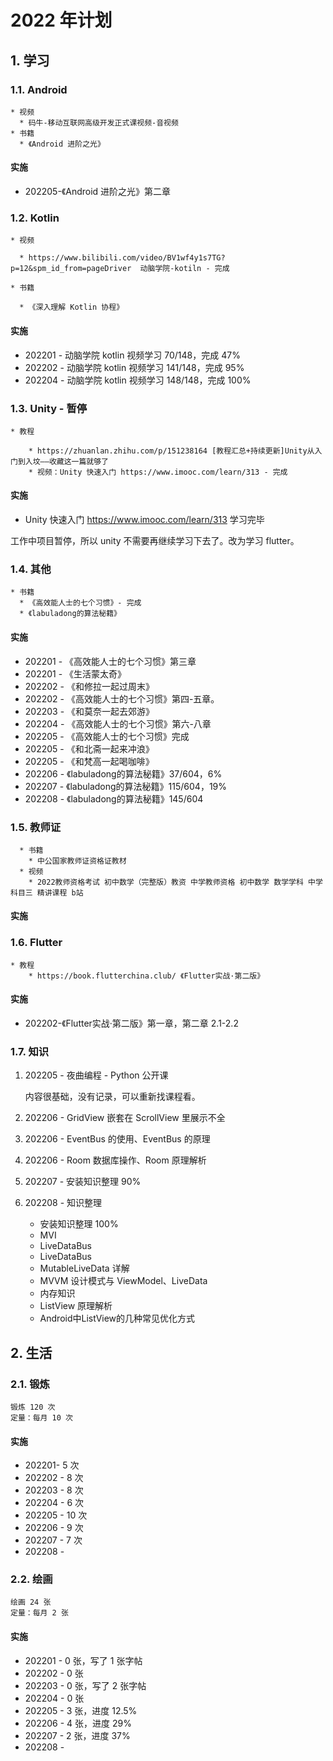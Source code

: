 # 2022 年计划

## 1. 学习

### 1.1. Android

```
* 视频
  * 码牛-移动互联网高级开发正式课视频-音视频
* 书籍
  * 《Android 进阶之光》
```

#### 实施

* 202205-《Android 进阶之光》第二章

### 1.2. Kotlin

```
* 视频

  * https://www.bilibili.com/video/BV1wf4y1s7TG?p=12&spm_id_from=pageDriver  动脑学院-kotiln - 完成

* 书籍

  * 《深入理解 Kotlin 协程》
```

#### 实施

* 202201 - 动脑学院 kotlin 视频学习 70/148，完成 47%
* 202202 - 动脑学院 kotlin 视频学习 141/148，完成 95%
* 202204 - 动脑学院 kotlin 视频学习 148/148，完成 100%

### 1.3. Unity - 暂停

```
* 教程

	* https://zhuanlan.zhihu.com/p/151238164 [教程汇总+持续更新]Unity从入门到入坟——收藏这一篇就够了
	* 视频：Unity 快速入门 https://www.imooc.com/learn/313 - 完成
```

#### 实施

* Unity 快速入门 https://www.imooc.com/learn/313 学习完毕

工作中项目暂停，所以 unity 不需要再继续学习下去了。改为学习 flutter。

### 1.4. 其他

```
* 书籍
  * 《高效能人士的七个习惯》- 完成
  * 《labuladong的算法秘籍》

```

#### 实施

* 202201 - 《高效能人士的七个习惯》第三章
* 202201 - 《生活蒙太奇》
* 202202 - 《和修拉一起过周末》
* 202202 - 《高效能人士的七个习惯》第四-五章。
* 202203 - 《和莫奈一起去郊游》																										
* 202204 - 《高效能人士的七个习惯》第六-八章
* 202205 - 《高效能人士的七个习惯》完成
* 202205 - 《和北斋一起来冲浪》
* 202205 - 《和梵高一起喝咖啡》
* 202206 - 《labuladong的算法秘籍》37/604，6%
* 202207 - 《labuladong的算法秘籍》115/604，19%
* 202208 - 《labuladong的算法秘籍》145/604

### 1.5. 教师证

```
  * 书籍
    * 中公国家教师证资格证教材
  * 视频
    * 2022教师资格考试 初中数学（完整版）教资 中学教师资格 初中数学 数学学科 中学 科目三 精讲课程 b站
```

#### 实施



### 1.6. Flutter

```
* 教程
	* https://book.flutterchina.club/ 《Flutter实战·第二版》
```

#### 实施

* 202202-《Flutter实战·第二版》第一章，第二章 2.1-2.2

### 1.7. 知识

1. 202205 - 夜曲编程 - Python 公开课

   内容很基础，没有记录，可以重新找课程看。

2. 202206 - GridView 嵌套在 ScrollView 里展示不全

3. 202206 - EventBus 的使用、EventBus 的原理

4. 202206 - Room 数据库操作、Room 原理解析

5. 202207 - 安装知识整理 90%

6. 202208 - 知识整理

   * 安装知识整理 100%
   * MVI
   * LiveDataBus
   * LiveDataBus
   * MutableLiveData 详解
   * MVVM 设计模式与 ViewModel、LiveData
   * 内存知识
   * ListView 原理解析
   * Android中ListView的几种常见优化方式

## 2. 生活

### 2.1. 锻炼

```
锻炼 120 次
定量：每月 10 次
```

#### 实施

* 202201- 5 次
* 202202 - 8 次
* 202203 - 8 次
* 202204 - 6 次
* 202205 - 10 次
* 202206 - 9 次
* 202207 - 7 次
* 202208 - 

### 2.2. 绘画

```
绘画 24 张
定量：每月 2 张
```

#### 实施

* 202201 - 0 张，写了 1 张字帖
* 202202 - 0 张
* 202203 - 0 张，写了 2 张字帖
* 202204 - 0 张
* 202205 - 3 张，进度 12.5%
* 202206 - 4 张，进度 29%
* 202207 - 2 张，进度 37%
* 202208 - 



